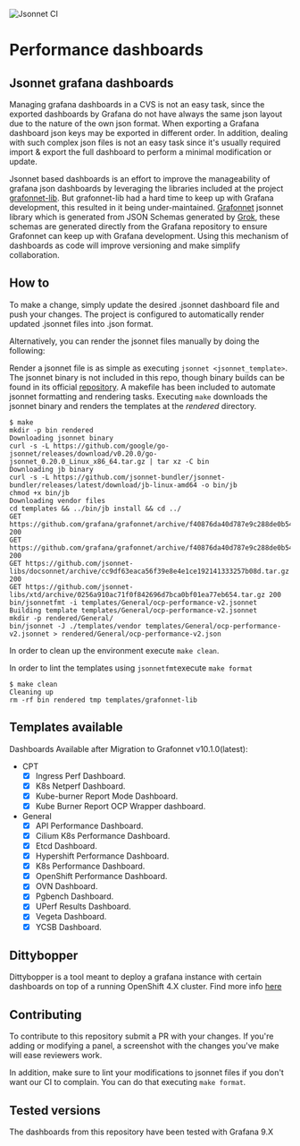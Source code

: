 ![Jsonnet CI](https://github.com/cloud-bulldozer/performance-dashboards/workflows/Jsonnet%20CI/badge.svg?branch=master)
# Performance dashboards 

## Jsonnet grafana dashboards

Managing grafana dashboards in a CVS is not an easy task, since the exported dashboards by Grafana do not have always the same json layout due to the nature of the own json format. 
When exporting a Grafana dashboard json keys may be exported in different order. In addition, dealing with such complex json files is not an easy task since it's usually required import & export the full dashboard to perform a minimal modification or update.

Jsonnet based dashboards is an effort to improve the manageability of grafana json dashboards by leveraging the libraries included at the project [grafonnet-lib](https://github.com/grafana/grafonnet-lib). But grafonnet-lib had a hard time to keep up with Grafana development, this resulted in it being under-maintained. [Grafonnet](https://github.com/grafana/grafonnet)  jsonnet library which is generated from JSON Schemas generated by [Grok](https://github.com/grafana/grok), these schemas are generated directly from the Grafana repository to ensure Grafonnet can keep up with Grafana development. Using this mechanism of dashboards as code will improve versioning and make simplify collaboration.

## How to

To make a change, simply update the desired .jsonnet dashboard file and push your changes. The project is configured to automatically render updated .jsonnet files into .json format.

Alternatively, you can render the jsonnet files manually by doing the following: 

Render a jsonnet file is as simple as executing `jsonnet <jsonnet_template>`. The jsonnet binary is not included in this repo, though binary builds can be found in its official [repository](https://github.com/google/jsonnet/releases).
A makefile has been included to automate jsonnet formatting and rendering tasks. Executing `make` downloads the jsonnet binary and renders the templates at the *rendered* directory.

```
$ make
mkdir -p bin rendered
Downloading jsonnet binary
curl -s -L https://github.com/google/go-jsonnet/releases/download/v0.20.0/go-jsonnet_0.20.0_Linux_x86_64.tar.gz | tar xz -C bin
Downloading jb binary
curl -s -L https://github.com/jsonnet-bundler/jsonnet-bundler/releases/latest/download/jb-linux-amd64 -o bin/jb
chmod +x bin/jb
Downloading vendor files
cd templates && ../bin/jb install && cd ../
GET https://github.com/grafana/grafonnet/archive/f40876da40d787e9c288de0b547ac85597c781d9.tar.gz 200
GET https://github.com/grafana/grafonnet/archive/f40876da40d787e9c288de0b547ac85597c781d9.tar.gz 200
GET https://github.com/jsonnet-libs/docsonnet/archive/cc9df63eaca56f39e8e4e1ce192141333257b08d.tar.gz 200
GET https://github.com/jsonnet-libs/xtd/archive/0256a910ac71f0f842696d7bca0bf01ea77eb654.tar.gz 200
bin/jsonnetfmt -i templates/General/ocp-performance-v2.jsonnet
Building template templates/General/ocp-performance-v2.jsonnet
mkdir -p rendered/General/
bin/jsonnet -J ./templates/vendor templates/General/ocp-performance-v2.jsonnet > rendered/General/ocp-performance-v2.json
```
In order to clean up the environment execute `make clean`.

In order to lint the templates using `jsonnetfmt`execute `make format`

```
$ make clean
Cleaning up
rm -rf bin rendered tmp templates/grafonnet-lib
```

## Templates available

Dashboards Available after Migration to Grafonnet v10.1.0(latest): 
- CPT
    - [x] Ingress Perf Dashboard.
    - [x] K8s Netperf Dashboard.
    - [x] Kube-burner Report Mode Dashboard.
    - [x] Kube Burner Report OCP Wrapper dashboard.
- General
    - [x] API Performance Dashboard.
    - [x] Cilium K8s Performance Dashboard.
    - [x] Etcd Dashboard.
    - [x] Hypershift Performance Dashboard.
    - [x] K8s Performance Dashboard.
    - [x] OpenShift Performance Dashboard.
    - [x] OVN Dashboard.
    - [x] Pgbench Dashboard.
    - [x] UPerf Results Dashboard.
    - [x] Vegeta Dashboard.
    - [x] YCSB Dashboard.

## Dittybopper

Dittybopper is a tool meant to deploy a grafana instance with certain dashboards on top of a running OpenShift 4.X cluster. Find more info [here](./dittybopper/README.md)

## Contributing

To contribute to this repository submit a PR with your changes. If you're adding or modifying a panel, a screenshot with the changes you've make will ease
reviewers work.

In addition, make sure to lint your modifications to jsonnet files if you don't want our CI to complain. You can do that executing `make format`.

## Tested versions

The dashboards from this repository have been tested with Grafana 9.X